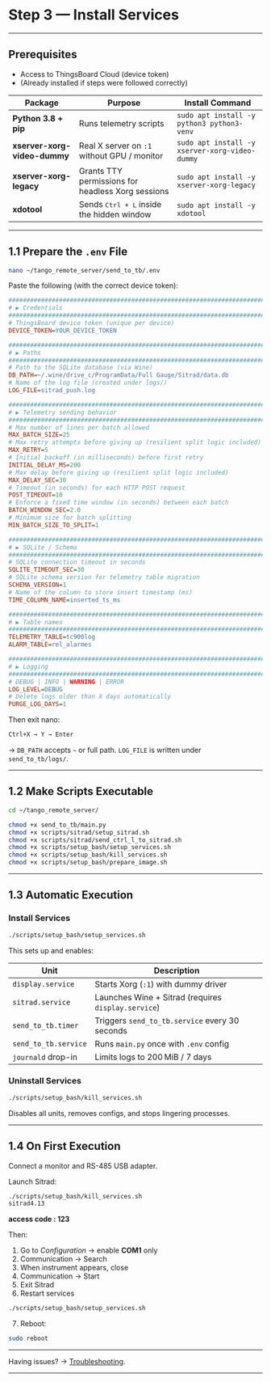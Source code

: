 
# Step 3 — Install Services

---

## Prerequisites

- Access to ThingsBoard Cloud (device token)  
- (Already installed if steps were followed correctly)

| Package                      | Purpose                                             | Install Command                                      |
|------------------------------|-----------------------------------------------------|------------------------------------------------------|
| **Python 3.8 + pip**         | Runs telemetry scripts                              | `sudo apt install -y python3 python3-venv`           |
| **xserver-xorg-video-dummy** | Real X server on `:1` without GPU / monitor         | `sudo apt install -y xserver-xorg-video-dummy`       |
| **xserver-xorg-legacy**      | Grants TTY permissions for headless Xorg sessions   | `sudo apt install -y xserver-xorg-legacy`            |
| **xdotool**                  | Sends <kbd>Ctrl + L</kbd> inside the hidden window  | `sudo apt install -y xdotool`                        |

---

## 1.1 Prepare the `.env` File

```bash
nano ~/tango_remote_server/send_to_tb/.env
```

Paste the following (with the correct device token):

```ini
###############################################################################
# ▶︎ Credentials
###############################################################################
# ThingsBoard device token (unique per device)
DEVICE_TOKEN=YOUR_DEVICE_TOKEN

###############################################################################
# ▶︎ Paths
###############################################################################
# Path to the SQLite database (via Wine)
DB_PATH=~/.wine/drive_c/ProgramData/Full Gauge/Sitrad/data.db
# Name of the log file (created under logs/)
LOG_FILE=sitrad_push.log

###############################################################################
# ▶︎ Telemetry sending behavior
###############################################################################
# Max number of lines per batch allowed
MAX_BATCH_SIZE=25
# Max retry attempts before giving up (resilient split logic included)
MAX_RETRY=5
# Initial backoff (in milliseconds) before first retry
INITIAL_DELAY_MS=200
# Max delay before giving up (resilient split logic included)
MAX_DELAY_SEC=30
# Timeout (in seconds) for each HTTP POST request
POST_TIMEOUT=10
# Enforce a fixed time window (in seconds) between each batch
BATCH_WINDOW_SEC=2.0
# Minimum size for batch splitting
MIN_BATCH_SIZE_TO_SPLIT=1

###############################################################################
# ▶︎ SQLite / Schema
###############################################################################
# SQLite connection timeout in seconds
SQLITE_TIMEOUT_SEC=30
# SQLite schema version for telemetry table migration
SCHEMA_VERSION=1
# Name of the column to store insert timestamp (ms)
TIME_COLUMN_NAME=inserted_ts_ms

###############################################################################
# ▶︎ Table names
###############################################################################
TELEMETRY_TABLE=tc900log
ALARM_TABLE=rel_alarmes

###############################################################################
# ▶︎ Logging
###############################################################################
# DEBUG | INFO | WARNING | ERROR
LOG_LEVEL=DEBUG
# Delete logs older than X days automatically
PURGE_LOG_DAYS=1
```

Then exit nano:
```bash
Ctrl+X → Y → Enter
```

-> `DB_PATH` accepts `~` or full path. `LOG_FILE` is written under `send_to_tb/logs/`.

---

## 1.2 Make Scripts Executable

```bash
cd ~/tango_remote_server/

chmod +x send_to_tb/main.py
chmod +x scripts/sitrad/setup_sitrad.sh
chmod +x scripts/sitrad/send_ctrl_l_to_sitrad.sh
chmod +x scripts/setup_bash/setup_services.sh
chmod +x scripts/setup_bash/kill_services.sh
chmod +x scripts/setup_bash/prepare_image.sh
```

---

## 1.3 Automatic Execution

### Install Services

```bash
./scripts/setup_bash/setup_services.sh
```

This sets up and enables:

| Unit                    | Description                                            |
|-------------------------|--------------------------------------------------------|
| `display.service`       | Starts Xorg (`:1`) with dummy driver                   |
| `sitrad.service`        | Launches Wine + Sitrad (requires `display.service`)    |
| `send_to_tb.timer`      | Triggers `send_to_tb.service` every 30 seconds         |
| `send_to_tb.service`    | Runs `main.py` once with `.env` config                 |
| `journald` drop-in      | Limits logs to 200 MiB / 7 days                        |

### Uninstall Services

```bash
./scripts/setup_bash/kill_services.sh
```

Disables all units, removes configs, and stops lingering processes.

---

## 1.4 On First Execution

Connect a monitor and RS-485 USB adapter.

Launch Sitrad:

```bash
./scripts/setup_bash/kill_services.sh
sitrad4.13
```

**access code : 123**

Then:

1. Go to *Configuration* → enable **COM1** only  
2. Communication → Search  
3. When instrument appears, close  
4. Communication → Start  
5. Exit Sitrad
6. Restart services

```bash
./scripts/setup_bash/setup_services.sh
```

7. Reboot:

```bash
sudo reboot
```

---

Having issues? → [Troubleshooting](troubleshooting.md).

---
